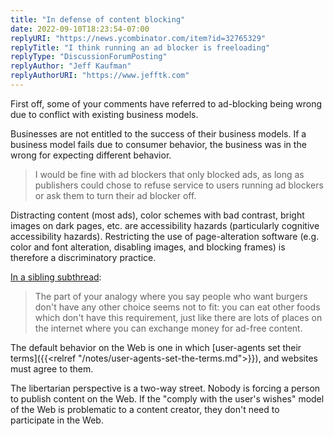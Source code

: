 ```yaml
---
title: "In defense of content blocking"
date: 2022-09-10T18:23:54-07:00
replyURI: "https://news.ycombinator.com/item?id=32765329"
replyTitle: "I think running an ad blocker is freeloading"
replyType: "DiscussionForumPosting"
replyAuthor: "Jeff Kaufman"
replyAuthorURI: "https://www.jefftk.com"
---
```


First off, some of your comments have referred to ad-blocking being wrong due to conflict with existing business models.

Businesses are not entitled to the success of their business models. If a business model fails due to consumer behavior, the business was in the wrong for expecting different behavior.

> I would be fine with ad blockers that only blocked ads, as long as publishers could chose to refuse service to users running ad blockers or ask them to turn their ad blocker off.

Distracting content (most ads), color schemes with bad contrast, bright images on dark pages, etc. are accessibility hazards (particularly cognitive accessibility hazards). Restricting the use of page-alteration software (e.g. color and font alteration, disabling images, and blocking frames) is therefore a discriminatory practice.

[In a sibling subthread](https://news.ycombinator.com/item?id=32766236):

> The part of your analogy where you say people who want burgers don't have any other choice seems not to fit: you can eat other foods which don't have this requirement, just like there are lots of places on the internet where you can exchange money for ad-free content.

The default behavior on the Web is one in which [user-agents set their terms]({{<relref "/notes/user-agents-set-the-terms.md">}}), and websites must agree to them.

The libertarian perspective is a two-way street. Nobody is forcing a person to publish content on the Web. If the "comply with the user's wishes" model of the Web is problematic to a content creator, they don't need to participate in the Web.
